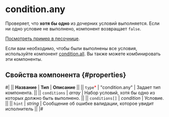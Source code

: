 # condition.any

Проверяет, что **хотя бы одно** из дочерних условий выполняется. Если ни одно условие не выполнено, компонент возвращает `false`.

[Посмотреть пример в песочнице](https://clck.ru/S98sm).

Если вам необходимо, чтобы были выполнены все условия, используйте компонент [condition.all](condition.all.md). Вы также можете комбинировать эти компоненты.

## Свойства компонента {#properties}

#|
|| **Название** | **Тип** | **Описание** ||
|| `type`<span style="color: red">\*</span> | "condition.any" | Задает тип компонента. ||
|| `conditions` | _array_ | Набор условий, хотя бы одно из которых должно быть выполнено. ||
|| `conditions[]` | _condition_ | Условие. ||
|| `hint` | _string_ | Сообщение об ошибке валидации, которое увидит исполнитель ||
|#
